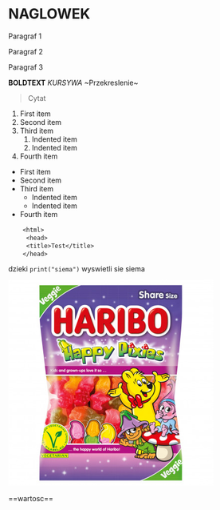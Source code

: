 
# NAGLOWEK

Paragraf 1

Paragraf 2 

Paragraf 3 

**BOLDTEXT**
*KURSYWA*
~Przekreslenie~

> Cytat

1. First item
2. Second item
3. Third item
    1. Indented item
    2. Indented item
4. Fourth item 

- First item
- Second item
- Third item
    - Indented item
    - Indented item
- Fourth item 

```
    <html>
     <head>
     <title>Test</title>
    </head>
```

dzieki `print("siema")` wyswietli sie siema

![HARIBO](haribo.jpg)

==wartosc==
